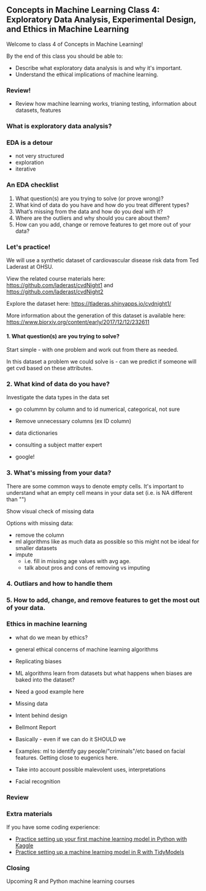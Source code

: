 
## Concepts in Machine Learning Class 4: Exploratory Data Analysis, Experimental Design, and Ethics in Machine Learning

Welcome to class 4 of Concepts in Machine Learning!

By the end of this class you should be able to:

* Describe what exploratory data analysis is and why it's important.
* Understand the ethical implications of machine learning.

### Review!
* Review how machine learning works, trianing testing, information about datasets, features

### What is exploratory data analysis?

### EDA is a detour

* not very structured
* exploration 
* iterative

### An EDA checklist

1. What question(s) are you trying to solve (or prove wrong)?
2. What kind of data do you have and how do you treat different types?
3. What’s missing from the data and how do you deal with it?
4. Where are the outliers and why should you care about them?
5. How can you add, change or remove features to get more out of your data?


### Let's practice!

We will use a synthetic dataset of cardiovascular disease risk data from Ted Laderast at OHSU.

View the related course materials here: https://github.com/laderast/cvdNight1 and https://github.com/laderast/cvdNight2

Explore the dataset here: https://tladeras.shinyapps.io/cvdnight1/

More information about the generation of this dataset is available here: https://www.biorxiv.org/content/early/2017/12/12/232611

#### 1. What question(s) are you trying to solve?

Start simple - with one problem and work out from there as needed.

In this dataset a problem we could solve is - can we predict if someone will get cvd based on these attributes.

### 2. What kind of data do you have?

Investigate the data types in the data set
 * go colummn by column and to id numerical, categorical, not sure
 * Remove unnecessary columns (ex ID column)


 * data dictionaries
 * consulting a subject matter expert
 * google!

### 3. What's missing from your data?

There are some common ways to denote empty cells. It's important to understand what an empty cell means in your data set (i.e. is NA different than "")

Show visual check of missing data

Options with missing data:
 * remove the column
  * ml algorithms like as much data as possible so this might not be ideal for smaller datasets
 * impute
   * i.e. fill in missing age values with avg age.
   * talk about pros and cons of removing vs imputing
   
### 4. Outliars and how to handle them
 
### 5. How to add, change, and remove features to get the most out of your data.

### Ethics in machine learning

* what do we mean by ethics?
* general ethical concerns of machine learning algorithms

* Replicating biases
 * ML algorithms learn from datasets but what happens when biases are baked into the dataset?
 * Need a good example here
* Missing data
* Intent behind design
 * Bellmont Report
 * Basically - even if we can do it SHOULD we
 * Examples: ml to identify gay people/"criminals"/etc based on facial features. Getting close to eugenics here.
* Take into account possible malevolent uses, interpretations
 * Facial recognition

### Review

### Extra materials

If you have some coding experience:
* [Practice setting up your first machine learning model in Python with Kaggle](https://www.kaggle.com/learn/intro-to-machine-learning)
* [Practice setting up a machine learning model in R with TidyModels](https://www.tidymodels.org/start/models/)

### Closing

Upcoming R and Python machine learning courses
